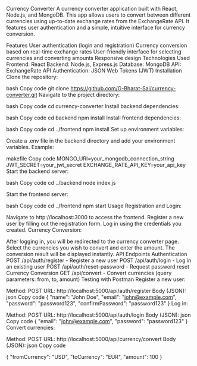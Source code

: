 Currency Converter
A currency converter application built with React, Node.js, and MongoDB. This app allows users to convert between different currencies using up-to-date exchange rates from the ExchangeRate API. It features user authentication and a simple, intuitive interface for currency conversion.

Features
User authentication (login and registration)
Currency conversion based on real-time exchange rates
User-friendly interface for selecting currencies and converting amounts
Responsive design
Technologies Used
Frontend: React
Backend: Node.js, Express.js
Database: MongoDB
API: ExchangeRate API
Authentication: JSON Web Tokens (JWT)
Installation
Clone the repository:

bash
Copy code
git clone https://github.com/G-Bharat-Sai/currency-converter.git
Navigate to the project directory:

bash
Copy code
cd currency-converter
Install backend dependencies:

bash
Copy code
cd backend
npm install
Install frontend dependencies:

bash
Copy code
cd ../frontend
npm install
Set up environment variables:

Create a .env file in the backend directory and add your environment variables. Example:

makefile
Copy code
MONGO_URI=your_mongodb_connection_string
JWT_SECRET=your_jwt_secret
EXCHANGE_RATE_API_KEY=your_api_key
Start the backend server:

bash
Copy code
cd ../backend
node index.js

Start the frontend server:

bash
Copy code
cd ../frontend
npm start
Usage
Registration and Login:

Navigate to http://localhost:3000 to access the frontend.
Register a new user by filling out the registration form.
Log in using the credentials you created.
Currency Conversion:

After logging in, you will be redirected to the currency converter page.
Select the currencies you wish to convert and enter the amount.
The conversion result will be displayed instantly.
API Endpoints
Authentication
POST /api/auth/register - Register a new user
POST /api/auth/login - Log in an existing user
POST /api/auth/reset-password - Request password reset
Currency Conversion
GET /api/convert - Convert currencies (query parameters: from, to, amount)
Testing with Postman
Register a new user:

Method: POST
URL: http://localhost:5000/api/auth/register
Body (JSON):
json
Copy code
{
  "name": "John Doe",
  "email": "john@example.com",
  "password": "password123",
  "confirmPassword": "password123"
}
Log in:

Method: POST
URL: http://localhost:5000/api/auth/login
Body (JSON):
json
Copy code
{
  "email": "john@example.com",
  "password": "password123"
}
Convert currencies:

Method: POST
URL:  http://localhost:5000/api/currency/convert
Body (JSON):
json
Copy code
 
{
"fromCurrency": "USD",
"toCurrency": "EUR",
"amount": 100
}
